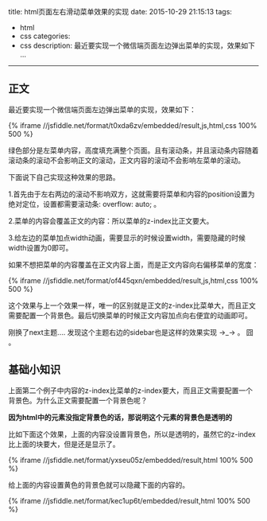 title: html页面左右滑动菜单效果的实现
date: 2015-10-29 21:15:13
tags:
- html
- css
categories:
- css
description: 最近要实现一个微信端页面左边弹出菜单的实现，效果如下 ...

---------------

## 正文 ##

最近要实现一个微信端页面左边弹出菜单的实现，效果如下：

{% iframe //jsfiddle.net/format/t0xda6zv/embedded/result,js,html,css 100% 500 %}

绿色部分是左菜单内容，高度填充满整个页面。且有滚动条，并且滚动条内容随着滚动条的滚动不会影响正文的滚动，正文内容的滚动不会影响左菜单的滚动。

下面说下自己实现这种效果的思路。

1.首先由于左右两边的滚动不影响双方，这就需要将菜单和内容的position设置为绝对定位，设置都需要滚动条: overflow: auto;  。

2.菜单的内容会覆盖正文的内容：所以菜单的z-index比正文要大。

3.给左边的菜单加点width动画，需要显示的时候设置width，需要隐藏的时候width设置为0即可。


如果不想把菜单的内容覆盖在正文内容上面，而是正文内容向右偏移菜单的宽度：

{% iframe //jsfiddle.net/format/of445qxn/embedded/result,js,html,css 100% 500 %}

这个效果与上一个效果一样，唯一的区别就是正文的z-index比菜单大，而且正文需要配置一个背景色。最后切换菜单的时候正文内容加点向右便宜的动画即可。


刚换了next主题.... 发现这个主题右边的sidebar也是这样的效果实现  →_→ 。 囧 。


## 基础小知识 ##

上面第二个例子中内容的z-index比菜单的z-index要大，而且正文需要配置一个背景色。为什么正文需要配置一个背景色呢？

**因为html中的元素没指定背景色的话，那说明这个元素的背景色是透明的**

比如下面这个效果，上面的内容没设置背景色，所以是透明的，虽然它的z-index比上面的块要大，但是还是显示了。


{% iframe //jsfiddle.net/format/yxseu05z/embedded/result,html 100% 500 %}


给上面的内容设置黄色的背景色就可以隐藏下面的内容的。


{% iframe //jsfiddle.net/format/kec1up6t/embedded/result,html 100% 500 %}





